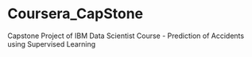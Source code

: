 # Coursera_CapStone
Capstone Project of IBM Data Scientist Course - Prediction of Accidents using Supervised Learning
